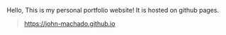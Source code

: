 Hello, This is my personal portfolio website!
It is hosted on github pages.
>https://john-machado.github.io
